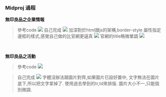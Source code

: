 ### Midproj 過程

**無印良品之企業情報**
>參考code
![](https://i.imgur.com/kJf7m0c.jpg)
>自己完成
![](https://i.imgur.com/OKfIQhW.png)
>加深對於html跟js的架構,border-style 屬性指定邊框的樣式,感覺自己做的比官網更逼真
![](https://i.imgur.com/HCgOrJD.png)
>官網的title略微單調
![](https://i.imgur.com/wOmlXsO.png)

<!-- ![]() -->
&nbsp;

**無印良品之活動**
>參考code
![](https://i.imgur.com/njuCkdP.png)

>自己完成
![](https://i.imgur.com/QqBDVA7.jpg)
>字體沒辦法跟圖片對齊,如果圖片已設好置中, 文字無法在圖片底下,所以把文字拿掉了.
>使用過去學到的tr,td來排版.
>圖片大小不一,只能個別微調.
<!-- ![]() -->
&nbsp;